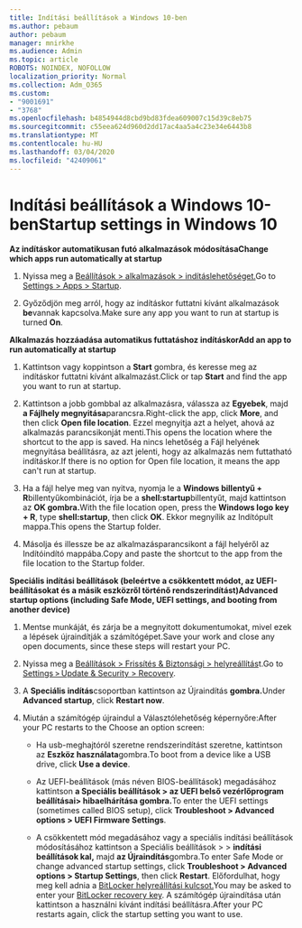```yaml
---
title: Indítási beállítások a Windows 10-ben
ms.author: pebaum
author: pebaum
manager: mnirkhe
ms.audience: Admin
ms.topic: article
ROBOTS: NOINDEX, NOFOLLOW
localization_priority: Normal
ms.collection: Adm_O365
ms.custom:
- "9001691"
- "3768"
ms.openlocfilehash: b4854944d8cbd9bd83fdea609007c15d39c8eb75
ms.sourcegitcommit: c55eea624d960d2dd17ac4aa5a4c23e34e6443b8
ms.translationtype: MT
ms.contentlocale: hu-HU
ms.lasthandoff: 03/04/2020
ms.locfileid: "42409061"
---
```

# <a name="startup-settings-in-windows-10"></a><span data-ttu-id="85c4d-102">Indítási beállítások a Windows 10-ben</span><span class="sxs-lookup"><span data-stu-id="85c4d-102">Startup settings in Windows 10</span></span>

<span data-ttu-id="85c4d-103">**Az indításkor automatikusan futó alkalmazások módosítása**</span><span class="sxs-lookup"><span data-stu-id="85c4d-103">**Change which apps run automatically at startup**</span></span>

1. <span data-ttu-id="85c4d-104">Nyissa meg a [Beállítások > alkalmazások > indításlehetőséget.](ms-settings:startupapps?activationSource=GetHelp)</span><span class="sxs-lookup"><span data-stu-id="85c4d-104">Go to [Settings > Apps > Startup](ms-settings:startupapps?activationSource=GetHelp).</span></span>

2. <span data-ttu-id="85c4d-105">Győződjön meg arról, hogy az indításkor futtatni kívánt alkalmazások **be**vannak kapcsolva.</span><span class="sxs-lookup"><span data-stu-id="85c4d-105">Make sure any app you want to run at startup is turned **On**.</span></span>

<span data-ttu-id="85c4d-106">**Alkalmazás hozzáadása automatikus futtatáshoz indításkor**</span><span class="sxs-lookup"><span data-stu-id="85c4d-106">**Add an app to run automatically at startup**</span></span>

1. <span data-ttu-id="85c4d-107">Kattintson vagy koppintson a **Start** gombra, és keresse meg az indításkor futtatni kívánt alkalmazást.</span><span class="sxs-lookup"><span data-stu-id="85c4d-107">Click or tap **Start** and find the app you want to run at startup.</span></span>

2. <span data-ttu-id="85c4d-108">Kattintson a jobb gombbal az alkalmazásra, válassza az **Egyebek**, majd **a Fájlhely megnyitása**parancsra.</span><span class="sxs-lookup"><span data-stu-id="85c4d-108">Right-click the app, click **More**, and then click **Open file location**.</span></span> <span data-ttu-id="85c4d-109">Ezzel megnyitja azt a helyet, ahová az alkalmazás parancsikonját menti.</span><span class="sxs-lookup"><span data-stu-id="85c4d-109">This opens the location where the shortcut to the app is saved.</span></span> <span data-ttu-id="85c4d-110">Ha nincs lehetőség a Fájl helyének megnyitása beállításra, az azt jelenti, hogy az alkalmazás nem futtatható indításkor.</span><span class="sxs-lookup"><span data-stu-id="85c4d-110">If there is no option for Open file location, it means the app can't run at startup.</span></span>

3. <span data-ttu-id="85c4d-111">Ha a fájl helye meg van nyitva, nyomja le a **Windows billentyű + R**billentyűkombinációt, írja be a **shell:startup**billentyűt, majd kattintson az **OK gombra.**</span><span class="sxs-lookup"><span data-stu-id="85c4d-111">With the file location open, press the **Windows logo key  + R**, type **shell:startup**, then click **OK**.</span></span> <span data-ttu-id="85c4d-112">Ekkor megnyílik az Indítópult mappa.</span><span class="sxs-lookup"><span data-stu-id="85c4d-112">This opens the Startup folder.</span></span>

4. <span data-ttu-id="85c4d-113">Másolja és illessze be az alkalmazásparancsikont a fájl helyéről az Indítóindító mappába.</span><span class="sxs-lookup"><span data-stu-id="85c4d-113">Copy and paste the shortcut to the app from the file location to the Startup folder.</span></span>

<span data-ttu-id="85c4d-114">**Speciális indítási beállítások (beleértve a csökkentett módot, az UEFI-beállításokat és a másik eszközről történő rendszerindítást)**</span><span class="sxs-lookup"><span data-stu-id="85c4d-114">**Advanced startup options (including Safe Mode, UEFI settings, and booting from another device)**</span></span>

1. <span data-ttu-id="85c4d-115">Mentse munkáját, és zárja be a megnyitott dokumentumokat, mivel ezek a lépések újraindítják a számítógépet.</span><span class="sxs-lookup"><span data-stu-id="85c4d-115">Save your work and close any open documents, since these steps will restart your PC.</span></span>

2. <span data-ttu-id="85c4d-116">Nyissa meg a [Beállítások > Frissítés & Biztonsági > helyreállítás](ms-settings:recovery?activationSource=GetHelp)t.</span><span class="sxs-lookup"><span data-stu-id="85c4d-116">Go to [Settings > Update & Security > Recovery](ms-settings:recovery?activationSource=GetHelp).</span></span>

3. <span data-ttu-id="85c4d-117">A **Speciális indítás**csoportban kattintson az Újraindítás **gombra.**</span><span class="sxs-lookup"><span data-stu-id="85c4d-117">Under **Advanced startup**, click **Restart now**.</span></span> 

4. <span data-ttu-id="85c4d-118">Miután a számítógép újraindul a Választólehetőség képernyőre:</span><span class="sxs-lookup"><span data-stu-id="85c4d-118">After your PC restarts to the Choose an option screen:</span></span>

    - <span data-ttu-id="85c4d-119">Ha usb-meghajtóról szeretne rendszerindítást szeretne, kattintson az **Eszköz használata**gombra.</span><span class="sxs-lookup"><span data-stu-id="85c4d-119">To boot from a device like a USB drive, click **Use a device**.</span></span>

    - <span data-ttu-id="85c4d-120">Az UEFI-beállítások (más néven BIOS-beállítások) megadásához kattintson **a Speciális beállítások > az UEFI belső vezérlőprogram beállításai> hibaelhárítása gombra.**</span><span class="sxs-lookup"><span data-stu-id="85c4d-120">To enter the UEFI settings (sometimes called BIOS setup), click **Troubleshoot > Advanced options > UEFI Firmware Settings**.</span></span> 

    - <span data-ttu-id="85c4d-121">A csökkentett mód megadásához vagy a speciális indítási beállítások módosításához kattintson a Speciális beállítások > > **indítási beállítások kal,** majd **az Újraindítás**gombra.</span><span class="sxs-lookup"><span data-stu-id="85c4d-121">To enter Safe Mode or change advanced startup settings, click **Troubleshoot > Advanced options > Startup Settings**, then click **Restart**.</span></span> <span data-ttu-id="85c4d-122">Előfordulhat, hogy meg kell adnia a [BitLocker helyreállítási kulcsot.](https://support.microsoft.com/help/4026181/windows-10-find-my-bitlocker-recovery-key)</span><span class="sxs-lookup"><span data-stu-id="85c4d-122">You may be asked to enter your [BitLocker recovery key](https://support.microsoft.com/help/4026181/windows-10-find-my-bitlocker-recovery-key).</span></span> <span data-ttu-id="85c4d-123">A számítógép újraindítása után kattintson a használni kívánt indítási beállításra.</span><span class="sxs-lookup"><span data-stu-id="85c4d-123">After your PC restarts again, click the startup setting you want to use.</span></span>